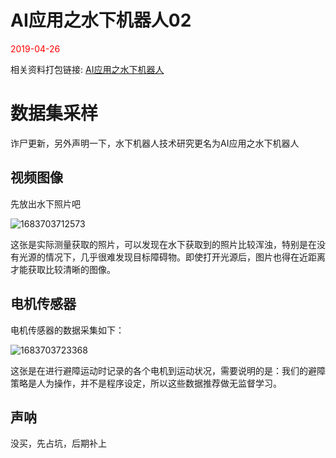 # AI应用之水下机器人02

<font color=red>2019-04-26</font>

相关资料打包链接: [AI应用之水下机器人](https://whuteducn-my.sharepoint.com/:f:/g/personal/220077_whut_edu_cn/EkoOUW1B3C9PgiqVEJ25sM4BI1AFSso1CblshRNbYsQ4Hg?e=dV5Ht7)

# 数据集采样

诈尸更新，另外声明一下，水下机器人技术研究更名为AI应用之水下机器人

## 视频图像

先放出水下照片吧

![1683703712573](/image/underwaterRobots02/1683703712573.png)

这张是实际测量获取的照片，可以发现在水下获取到的照片比较浑浊，特别是在没有光源的情况下，几乎很难发现目标障碍物。即使打开光源后，图片也得在近距离才能获取比较清晰的图像。

## 电机传感器

电机传感器的数据采集如下：

![1683703723368](/image/underwaterRobots02/1683703723368.png)

这张是在进行避障运动时记录的各个电机到运动状况，需要说明的是：我们的避障策略是人为操作，并不是程序设定，所以这些数据推荐做无监督学习。

## 声呐

没买，先占坑，后期补上
